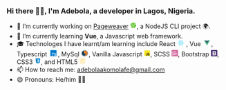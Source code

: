 ### Hi there 👋🏿, I'm Adebola, a developer in Lagos, Nigeria.

- 🔭 I’m currently working on [Pageweaver](https://pageweaver.netlify.app) <img height='15px' src='./icons/pageweaver.png'></img>, a NodeJS CLI project 🌍.
- 🌱 I’m currently learning **Vue**, a Javascript web framework.
- 🎓 Technologes I have learnt/am learning include React <img height='15px' src='./icons/react.png'></img>
, Vue <img height='15px' src='./icons/vue.png'></img>, Typescript <img height='15px' src='./icons/ts.png'></img>, MySql <img height='15px' src='./icons/mysql.png'></img>, Vanilla Javascript <img height='15px' src='./icons/js.png'></img>, SCSS <img height='15px' src='./icons/sass.png'></img>, Bootstrap <img height='15px' src='./icons/bootstrap.png'></img>, CSS3 <img height='15px' src='./icons/css.png'></img>, and 
HTML5 <img height='15px' src='./icons/html.png'></img>
- 📫 How to reach me: adebolaakomolafe@gmail.com
- 😄 Pronouns: He/him 🧒🏿

